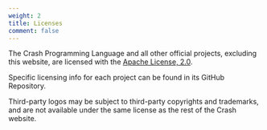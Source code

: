 ```yaml
---
weight: 2
title: Licenses
comment: false
---
```


The Crash Programming Language and all other official projects, 
excluding this website, are licensed with the [Apache License, 2.0](https://www.apache.org/licenses/LICENSE-2.0).

Specific licensing info for each project can be found in its GitHub Repository.

Third-party logos may be subject to third-party copyrights and trademarks, 
and are not available under the same license as the rest of the Crash website.